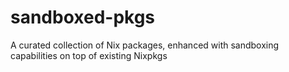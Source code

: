 # sandboxed-pkgs

A curated collection of Nix packages, enhanced with sandboxing capabilities on top of existing Nixpkgs